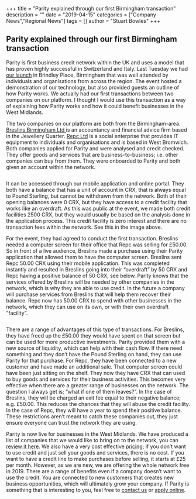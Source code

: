 +++
title = "Parity explained through our first Birmingham transaction"
description = ""
date = "2019-04-15"
categories = ["Company News","Regional News"]
tags = []
author = "Stuart Bowles"
+++


## Parity explained through our first Birmingham transaction


Parity is first business credit network within the UK and uses a model that has proven highly successful in Switzerland and Italy. Last Tuesday we had [our launch](https://parity.network/launch-of-parity-in-birmingham/) in Brindley Place, Birmingham that was well attended by individuals and organisations from across the region. The event hosted a demonstration of our technology, but also provided guests an outline of how Parity works. We actually had our first transactions between two companies on our platform. I thought I would use this transaction as a way of explaining how Parity works and how it could benefit businesses in the West Midlands.

The two companies on our platform are both from the Birmingham-area. [Breslins Birmingham Ltd ](https://www.breslins.co.uk/)is an accountancy and financial advice firm based in the Jewellery Quarter. [Repc Ltd](http://repcltd.co.uk/) is a social enterprise that provides IT equipment to individuals and organisations and is based in West Bromwich. Both companies applied for Parity and were analysed and credit checked. They offer goods and services that are business-to-business; i.e. other companies can buy from them. They were onboarded to Parity and both given an account within the network.

<figure class="wp-block-image"><img alt="" class="wp-image-2871" src="https://parity.network/wp-content/uploads/2019/04/accounts-0crx-1-1024x1024.jpg"/></figure>

It can be accessed through our mobile application and online portal. They both have a balance that has a unit of account in CRX, that is always equal to Pound Sterling, but cannot be withdrawn from the network. Both of their opening balances were 0 CRX, but they have access to a credit facility that works like an overdraft. As this was public at the event, we made both credit facilities 2500 CRX, but they would usually be based on the analysis done in the application process. This credit facility is zero interest and there are no transaction fees within the network. See this in the image above.

For the event, they had agreed to conduct the first transaction. Breslins needed a computer screen for their office that Repc was selling for £50.00. So in front of a live audience, Breslins made a purchase using their Parity application that allowed them to have the computer screen. Breslins sent Repc 50.00 CRX using their mobile application. This was completed instantly and resulted in Breslins going into their “overdraft” by 50 CRX and Repc having a positive balance of 50 CRX, see below. Parity knows that the services offered by Breslins will be needed by other companies in the network, which is why they are able to use credit. In the future a company will purchase services from Breslins that will help them recover their balance. Repc now has 50.00 CRX to spend with other businesses in the network, which they can use on its own, or with their own overdraft “facility”.

<figure class="wp-block-image"><img alt="" class="wp-image-2872" src="https://parity.network/wp-content/uploads/2019/04/accounts-50crx-1024x1024.jpg"/></figure>

There are a range of advantages of this type of transactions. For Breslins, they have freed up the £50.00 they would have spent on that screen but can be used for more productive investments. Parity provided them with a new source of liquidity, which can help with their cash flow. If there need something and they don’t have the Pound Sterling on hand, they can use Parity for that purchase. For Repc, they have been connected to a new customer and have made an additional sale. That computer screen could have been just sitting on the shelf. They now they have CRX that can used to buy goods and services for their business activities. This becomes very effective when there are a greater range of businesses on the network. The question I always get is; “what if one of them leaves?”. In the case of Breslins, they will be charged an exit fee equal to their negative balance; e.g. £50.00. This reduces the chances that they will abuse the credit facility. In the case of Repc, they will have a year to spend their positive balance. These restrictions aren’t meant to catch these companies out, they just ensure everyone can trust the network they are using.

Parity is now live for businesses in the West Midlands. We have produced a list of companies that we would like to bring on to the network, you can [review it here](https://parity.network/network-requirements/). We also have a very cost effective [pricing](https://parity.network/pricing/); if you don’t want to use credit and just sell your goods and services, there is no cost. If you want to have a credit line to make purchases before selling, it starts at £25 per month. However, as we are new, we are offering the whole network free in 2019. There are a range of benefits even if a company doesn’t want to use the credit. You are connected to new customers that creates new business opportunities, which will ultimately grow your company. If Parity is something that is interesting to you, feel free to [contact us](https://parity.network/contact-us/) or [apply online](https://apply.parity.network/).
